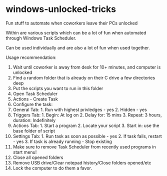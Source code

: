 # windows-unlocked-tricks
Fun stuff to automate when coworkers leave their PCs unlocked

Within are various scripts which can be a lot of fun when automated through Windows Task Scheduler.

Can be used individually and are also a lot of fun when used together.

Usage recommendation:

1. Wait until coworker is away from desk for 10+ minutes, and computer is unlocked
2. Find a random folder that is already on their C drive a few directories deep
3. Put the scripts you want to run in this folder
4. Open Task Scheduler
5. Actions - Create Task
6. Configure the task:
  1. General Tab:
    1. Run with highest privledges - yes
    2. Hidden - yes
  2. Triggers Tab:
    1. Begin: At log on
    2. Delay for: 15 mins
    3. Repeat: 3 hours, duration: Indefinitely
  3. Actions Tab:
    1. Start a program
    2. Locate your script
    3. Start in: use the base folder of script	
  4. Settings Tab:
    1. Run task as soon as possible - yes
    2. If task fails, restart - yes
    3. If task is already running - Stop existing
7. Make sure to remove Task Scheduler from recently used programs in start menu!
8. Close all opened folders
9. Remove USB drive/Clear notepad history/Close folders opened/etc
10. Lock the computer to do them a favor.

